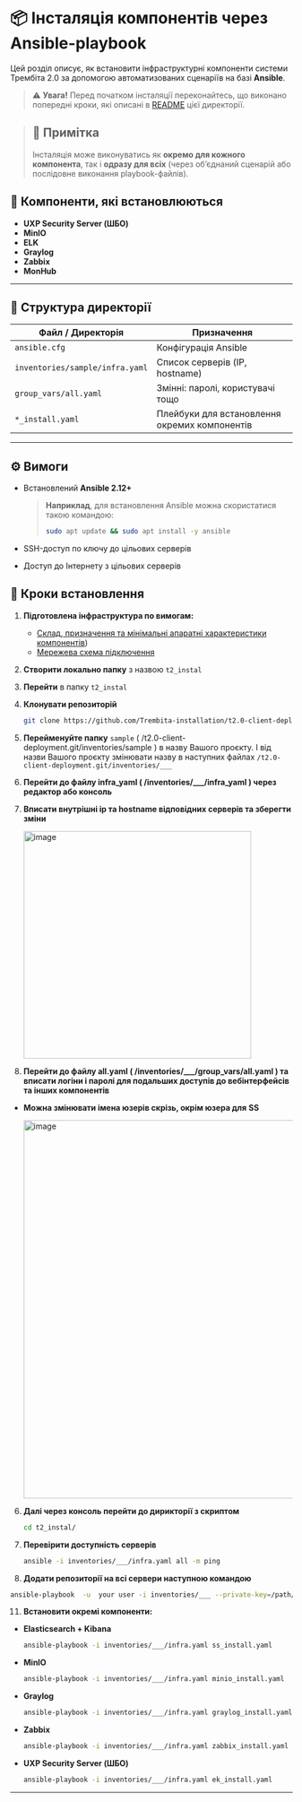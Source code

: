# 📦 Інсталяція компонентів через Ansible-playbook

Цей розділ описує, як встановити інфраструктурні компоненти системи Трембіта 2.0 за допомогою автоматизованих сценаріїв на базі **Ansible**.

> ⚠️ **Увага!** Перед початком інсталяції переконайтесь, що виконано попередні кроки, які описані в [README](README.md) цієї директорії.

> ## 📌 Примітка
>Інсталяція може виконуватись як **окремо для кожного компонента**, так і **одразу для всіх** (через об’єднаний сценарій або послідовне виконання playbook-файлів).

## 🔧 Компоненти, які встановлюються

- **UXP Security Server (ШБО)**
- **MinIO**
- **ELK**
- **Graylog**
- **Zabbix**
- **MonHub**

---

## 📁 Структура директорії

| Файл / Директорія                         | Призначення                                      |
|-------------------------------------------|--------------------------------------------------|
| `ansible.cfg`                             | Конфігурація Ansible                             |
| `inventories/sample/infra.yaml`           | Список серверів (IP, hostname)                   |
| `group_vars/all.yaml`                     | Змінні: паролі, користувачі тощо                 |
| `*_install.yaml`                          | Плейбуки для встановлення окремих компонентів    |

--- 

## ⚙️ Вимоги

- Встановлений **Ansible 2.12+**
  > **Наприклад**, для встановлення Ansible можна скористатися такою командою:  
  >```bash
  >sudo apt update && sudo apt install -y ansible
  >```
  
- SSH-доступ по ключу до цільових серверів
- Доступ до Інтернету з цільових серверів

## 🚀 Кроки встановлення

1. **Підготовлена інфраструктура по вимогам:**
    - [Склад, призначення та мінімальні апаратні характеристики компонентів](../manual-installation/01-env-components.md))
    - [Мережева схема підключення](../manual-installation/02-network-diagram.md)


2. **Створити локально папку** з назвою `t2_instal`

3. **Перейти** в папку `t2_instal`

4. **Клонувати репозиторій**  

   ```bash
   git clone https://github.com/Trembita-installation/t2.0-client-deployment.git .
   ```
5. **Перейменуйте папку** `sample` ( /t2.0-client-deployment.git/inventories/sample ) в назву Вашого проєкту. І від назви Вашого проєкту змінювати назву в наступних файлах `/t2.0-client-deployment.git/inventories/___`

6. **Перейти до файлу infra_yaml ( /inventories/___/infra_yaml ) через редактор або консоль**

7. **Вписати внутрішні ip та hostname відповідних серверів та зберегти зміни**

   <img width="406" alt="image" src="https://github.com/user-attachments/assets/2acc046a-db76-4f17-8186-afe6eb43acfe" />

8. **Перейти до файлу all.yaml ( /inventories/___/group_vars/all.yaml ) та вписати логіни і паролі для подальших доступів до вебінтерфейсів та інших компонентів**

* **Можна змінювати імена юзерів скрізь, окрім юзера для** **SS**
  
  <img width="675" alt="image" src="https://github.com/user-attachments/assets/6d453482-5acc-4d6d-a404-e451c3eb05e2" />

6. **Далі через консоль перейти до дирикторії з скриптом**

   ```bash
   cd t2_instal/
   ```

8. **Перевірити доступність серверів**

   ```bash
   ansible -i inventories/___/infra.yaml all -m ping
   ```
   
10. **Додати репозиторії на всі сервери наступною командою**
   
   ```bash
   ansible-playbook  -u  your user -i inventories/___ --private-key=/path/your/key repa_install.yaml
   ```

11. **Встановити окремі компоненти:**

   - **Elasticsearch + Kibana**

     ```bash
     ansible-playbook -i inventories/___/infra.yaml ss_install.yaml
     ```

   - **MinIO**

     ```bash
     ansible-playbook -i inventories/___/infra.yaml minio_install.yaml
     ```

   - **Graylog**
    
     ```bash
     ansible-playbook -i inventories/___/infra.yaml graylog_install.yaml
     ```

   - **Zabbix**

     ```bash
     ansible-playbook -i inventories/___/infra.yaml zabbix_install.yaml
     ```

   - **UXP Security Server (ШБО)**

      ```bash
     ansible-playbook -i inventories/___/infra.yaml ek_install.yaml
     ```
---



